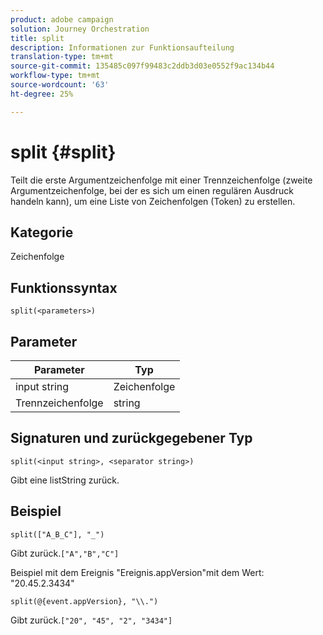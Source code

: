 ```yaml
---
product: adobe campaign
solution: Journey Orchestration
title: split
description: Informationen zur Funktionsaufteilung
translation-type: tm+mt
source-git-commit: 135485c097f99483c2ddb3d03e0552f9ac134b44
workflow-type: tm+mt
source-wordcount: '63'
ht-degree: 25%

---
```



# split {#split}

Teilt die erste Argumentzeichenfolge mit einer Trennzeichenfolge (zweite Argumentzeichenfolge, bei der es sich um einen regulären Ausdruck handeln kann), um eine Liste von Zeichenfolgen (Token) zu erstellen.

## Kategorie

Zeichenfolge

## Funktionssyntax

`split(<parameters>)`

## Parameter

| Parameter | Typ |
|-----------|------------------|
| input string | Zeichenfolge |
| Trennzeichenfolge | string |

## Signaturen und zurückgegebener Typ

`split(<input string>, <separator string>)`

Gibt eine listString zurück.

## Beispiel

`split(["A_B_C"], "_")`

Gibt zurück.`["A","B","C"]`

Beispiel mit dem Ereignis &quot;Ereignis.appVersion&quot;mit dem Wert: &quot;20.45.2.3434&quot;

`split(@{event.appVersion}, "\\.")`

Gibt zurück.`["20", "45", "2", "3434"]`
